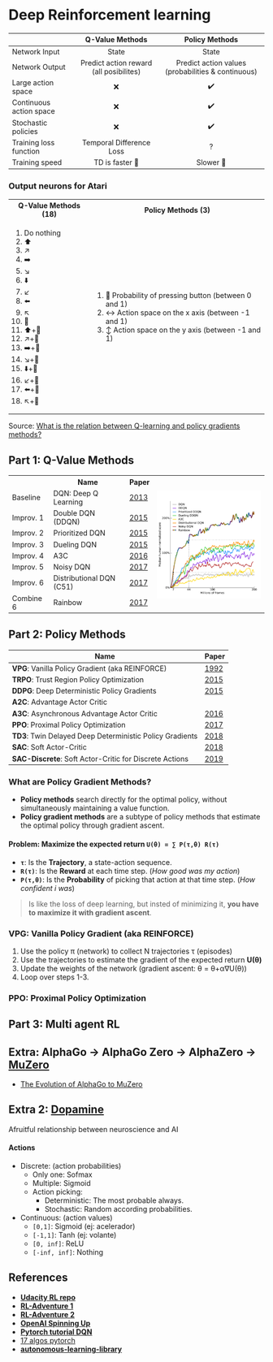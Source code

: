 # Deep Reinforcement learning

|                             | Q-Value Methods           | Policy Methods      |
|-----------------------------|:-------------------------:|:-------------------:|
| Network Input               | State                     | State               |
| Network Output              | Predict action reward (all posibilites) | Predict action values (probabilities & continuous) |
| Large action space          | ❌                        | ✔️                 |
| Continuous action space     | ❌                        | ✔️                 |
| Stochastic policies         | ❌                        | ✔️                 |
| Training loss function      | Temporal Difference Loss  | ?                   |
| Training speed              | TD is faster 🙂           | Slower 🙁          |

### Output neurons for Atari
<table>
  <tr>
    <th>Q-Value Methods (18)</th>
    <th>Policy Methods (3)</th>
  </tr>
  <tr>
    <td><ol>
      <li>Do nothing</li>
      <li>⬆️</li>
      <li>↗️</li>
      <li>➡️</li>
      <li>↘️</li>
      <li>⬇️</li>
      <li>↙️</li>
      <li>⬅️</li>
      <li>↖️</li>
      <li>🔴</li>
      <li>⬆️+🔴</li>
      <li>↗️+🔴</li>
      <li>➡️+🔴</li>
      <li>↘️+🔴</li>
      <li>⬇️+🔴</li>
      <li>↙️+🔴</li>
      <li>⬅️+🔴</li>
      <li>↖️+🔴</li>
    </td></ol>
    <td><ol>
      <li>🔴 Probability of pressing button (between 0 and 1)</li>
      <li>↔️ Action space on the x axis (between -1 and 1)</li>
      <li>↕️ Action space on the y axis (between -1 and 1)</li>
    </td></ol>
  </tr>
</table>

Source: [What is the relation between Q-learning and policy gradients methods?](https://ai.stackexchange.com/questions/6196/what-is-the-relation-between-q-learning-and-policy-gradients-methods)

## Part 1: Q-Value Methods

<table>
  <tr>
    <th></th>
    <th>Name</th>
    <th>Paper</th>
    <th rowspan="9"><img align="right" width="330" src="/img/rainbow.png"></th>
  </tr>
  
  <tr> <td>Baseline </td>  <td>DQN: Deep Q Learning</td>  <td><a href="https://arxiv.org/abs/1312.5602 ">2013</a></td> </tr>
  <tr> <td>Improv. 1</td>  <td>Double DQN  (DDQN)  </td>  <td><a href="https://arxiv.org/abs/1509.06461">2015</a></td> </tr>
  <tr> <td>Improv. 2</td>  <td>Prioritized DQN     </td>  <td><a href="https://arxiv.org/abs/1511.05952">2015</a></td> </tr>
  <tr> <td>Improv. 3</td>  <td>Dueling DQN         </td>  <td><a href="https://arxiv.org/abs/1511.06581">2015</a></td> </tr>
  <tr> <td>Improv. 4</td>  <td>A3C                 </td>  <td><a href="https://arxiv.org/abs/1602.01783">2016</a></td> </tr>
  <tr> <td>Improv. 5</td>  <td>Noisy DQN           </td>  <td><a href="https://arxiv.org/abs/1706.10295">2017</a></td> </tr>
  <tr> <td>Improv. 6</td><td>Distributional DQN (C51)</td><td><a href="https://arxiv.org/abs/1707.06887">2017</a></td> </tr>
  <tr> <td>Combine 6</td>  <td>Rainbow             </td>  <td><a href="https://arxiv.org/abs/1710.02298">2017</a></td> </tr>
</table>



## Part 2: Policy Methods

| Name                                                      | Paper                                    |
|-----------------------------------------------------------|------------------------------------------|
| **VPG**: Vanilla Policy Gradient (aka REINFORCE)          | [1992](http://www-anw.cs.umass.edu/~barto/courses/cs687/williams92simple.pdf) |
| **TRPO**: Trust Region Policy Optimization                | [2015](https://arxiv.org/abs/1502.05477) |
| **DDPG**: Deep Deterministic Policy Gradients             | [2015](https://arxiv.org/abs/1509.02971) |
| **A2C**: Advantage Actor Critic                           |                                          |
| **A3C**: Asynchronous Advantage Actor Critic              | [2016](https://arxiv.org/abs/1602.01783) |
| **PPO**: Proximal Policy Optimization                     | [2017](https://arxiv.org/abs/1707.06347) |
| **TD3**: Twin Delayed Deep Deterministic Policy Gradients | [2018](https://arxiv.org/abs/1802.09477) |
| **SAC**: Soft Actor-Critic                                | [2018](https://arxiv.org/abs/1812.05905) |
| **SAC-Discrete**: Soft Actor-Critic for Discrete Actions  | [2019](https://arxiv.org/abs/1910.07207) |




### What are Policy Gradient Methods?
- **Policy methods** search directly for the optimal policy, without simultaneously maintaining a value function.
- **Policy gradient methods** are a subtype of policy methods that estimate the optimal policy through gradient ascent.

#### Problem: Maximize the expected return `U(θ) = ∑ P(τ,θ) R(τ)`
- **`τ`**: Is the **Trajectory**, a state-action sequence.
- **`R(τ)`**: Is the **Reward** at each time step. (*How good was my action*)
- **`P(τ,θ)`**: Is the **Probability** of picking that action at that time step. (*How confident i was*)
> Is like the loss of deep learning, but insted of minimizing it, **you have to maximize it with gradient ascent**.

### VPG: Vanilla Policy Gradient (aka REINFORCE)
1. Use the policy π (network) to collect N trajectories τ (episodes)
2. Use the trajectories to estimate the gradient of the expected return **U(θ)**
3. Update the weights of the network (gradient ascent: θ = θ+α∇U(θ))
4. Loop over steps 1-3.

### PPO: Proximal Policy Optimization 





## Part 3: Multi agent RL


## Extra: AlphaGo → AlphaGo Zero → AlphaZero → [MuZero](https://arxiv.org/abs/1911.08265)
- [The Evolution of AlphaGo to MuZero](https://towardsdatascience.com/the-evolution-of-alphago-to-muzero-c2c37306bf9)

## Extra 2: [Dopamine](https://deepmind.com/blog/article/Dopamine-and-temporal-difference-learning-A-fruitful-relationship-between-neuroscience-and-AI)
Afruitful relationship between neuroscience and AI


#### Actions
- Discrete: (action probabilities)
  - Only one: Sofmax
  - Multiple: Sigmoid
  - Action picking:
    - Deterministic: The most probable always.
    - Stochastic: Random according probabilities.
- Continuous: (action values)
  - `[0,1]`: Sigmoid (ej: acelerador)
  - `[-1,1]`: Tanh (ej: volante)
  - `[0, inf]`: ReLU
  - `[-inf, inf]`: Nothing
  
## References

- [**Udacity RL repo**](https://github.com/udacity/deep-reinforcement-learning/tree/master/dqn/solution)
- [**RL-Adventure 1**](https://github.com/higgsfield/RL-Adventure)
- [**RL-Adventure 2**](https://github.com/higgsfield/RL-Adventure-2)
- [**OpenAI Spinning Up**](https://spinningup.openai.com)
- [**Pytorch tutorial DQN**](https://pytorch.org/tutorials/intermediate/reinforcement_q_learning.html)
- [17 algos pytorch](https://github.com/p-christ/Deep-Reinforcement-Learning-Algorithms-with-PyTorch)
- [**autonomous-learning-library**](https://www.reddit.com/r/MachineLearning/comments/ergxuz/p_the_autonomous_learning_library_a_pytorch)
